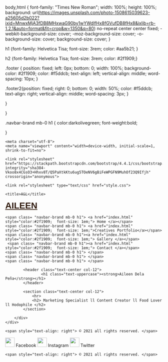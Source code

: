 <!DOCTYPE html>

<html> 
  
  body,html {  font-family: "Times New Roman";
width: 100%;
height: 100%;
	background: url(https://images.unsplash.com/photo-1508615039623-a25605d2b022?ixid=MnwxMjA3fDB8MHxwaG90by1wYWdlfHx8fGVufDB8fHx8&ixlib=rb-1.2.1&auto=format&fit=crop&w=1350&q=80) no-repeat center center fixed; 
  -webkit-background-size: cover;
  -moz-background-size: cover;
  -o-background-size: cover;
  background-size: cover;
}

h1 {font-family: Helvetica Tisa;
	font-size: 3rem;
	color: #aa5b21;
}


h2 {font-family: Helvetica Tisa;
	font-size: 3rem;
	color: #2f1909;}


.footer {
  position: fixed; 
  left: 0px;
  bottom: 0;
  width: 100%;
  background-color: #2f1909;
  color: #f5ddcb;
  text-align: left;
  vertical-align: middle;
  word-spacing: 10px;
}

.footer2{position: fixed; 
  right: 0;
  bottom: 0;
  width: 50%;
  color: #f5ddcb;
  text-align: right;
  vertical-align: middle;
  word-spacing: 3px;
}

}



}

.navbar-brand mb-0 h1 { color:darkolivegreen;
	font-weight:bold;

}

<head> 
	
	<meta charset="utf-8">
    <meta name="viewport" content="width=device-width, initial-scale=1, shrink-to-fit=no">

	<link rel="stylesheet" href="https://stackpath.bootstrapcdn.com/bootstrap/4.4.1/css/bootstrap.min.css" integrity="sha384-Vkoo8x4CGsO3+Hhxv8T/Q5PaXtkKtu6ug5TOeNV6gBiFeWPGFN9MuhOf23Q9Ifjh" crossorigin="anonymous">

	<link rel="stylesheet" type="text/css" href="style.css">

	<title>A&L</title>

</head>

<nav class="navbar navbar-light bg-light">
 	<span
     class="navbar-brand mb-0 h1"> 
     <a href="index.html" style="color:#2f1909; font-weight: bold; font-size: 2em; font-family: Arial;"> AILEEN </a> </span>

    <span class= "navbar-brand mb-0 h1"> <a href="index.html" style="color:#2f1909;  font-size: 1em;"> Home </a></span>
    <span class= "navbar-brand mb-0 h1"> <a href="index.html" style="color:#2f1909;  font-size: 1em;">Creatives Portfolio</a></span>
    <span class= "navbar-brand mb-0 h1"><a href="index.html" style="color:#2f1909;  font-size: 1em;"> Gallery </a></span>
     <span class= "navbar-brand mb-0 h1"><a href="index.html" style="color:#2f1909;  font-size: 1em;"> Contact </a></span>
    <span class= "navbar-brand mb-0 h1"> </span>
    <span class= "navbar-brand mb-0 h1"> </span>
    <span class= "navbar-brand mb-0 h1"> </span>
 
 
</nav>


<body>
	<div class="container d-flex align-items-center h-75">
		<div class="row">
		
			<header class="text-center col-12">
					<h1 class="text-uppercase"><strong>Aileen Dela Peña</strong></h1> 
			</header>

			<section class="text-center col-12">
				<hr>
				<h2> Marketing Specialist ll Content Creator ll Food Lover ll Hodophile </h2>		
			</section>

		</div>
	</div>










<div class="footer2">
	
	<span style="text-align: right"> © 2021 all rights reserved. </span>

</div>




<div class="footer">


  <a href="https://www.facebook.com/aileendelapena922"><img src="http://assets.stickpng.com/thumbs/584ac2d03ac3a570f94a666d.png" width="30"></a> <span>Facebook</span>
  <a href="https://www.instagram.com/_aileenrdp/?hl=en"><img src="http://assets.stickpng.com/images/580b57fcd9996e24bc43c521.png" width="30"></a> <span>Instagram</span>
  <a href="https://www.instagram.com/_aileenrdp/?hl=en"><img src="http://assets.stickpng.com/images/580b57fcd9996e24bc43c53e.png" width="30"></a> <span>Twitter</span>
</div>


<div class="footer2">
	
	<span style="text-align: right"> © 2021 all rights reserved. </span>

</div>




</body>


</html>
